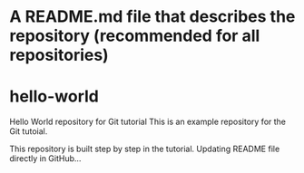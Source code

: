 # A README.md file that describes the repository (recommended for all repositories)
# hello-world
Hello World repository for Git tutorial
This is an example repository for the Git tutoial.

This repository is built step by step in the tutorial.
Updating README file directly in GitHub...
